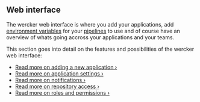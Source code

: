 ## Web interface

The wercker web interface is where you add your applications, add
[environment variables](/docs/environment-variables/index.html) for your [pipelines](/docs/pipelines/index.html) to use and of course
have an overview of whats going accross your applications and your
teams.

This section goes into detail on the features and possibilities of the
wercker web interface:

* [Read more on adding a new application &rsaquo;](/docs/web-interface/adding-a-new-application.html)
* [Read more on application settings &rsaquo;](/docs/web-interface/application-settings.html)
* [Read more on notifications &rsaquo;](/docs/web-interface/notifications.html)
* [Read more on repository access &rsaquo;](/docs/web-interface/repository-access.html)
* [Read more on roles and permissions &rsaquo;](/docs/web-interface/roles-and-permissions.html)
